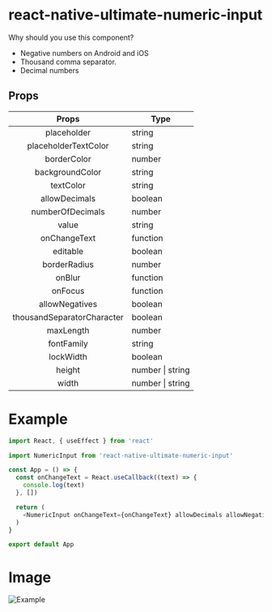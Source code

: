 # react-native-ultimate-numeric-input

Why should you use this component?

- Negative numbers on Android and iOS
- Thousand comma separator.
- Decimal numbers

## Props

|           Props            | Type             |
| :------------------------: | ---------------- |
|        placeholder         | string           |
|    placeholderTextColor    | string           |
|        borderColor         | number           |
|      backgroundColor       | string           |
|         textColor          | string           |
|       allowDecimals        | boolean          |
|      numberOfDecimals      | number           |
|           value            | string           |
|        onChangeText        | function         |
|          editable          | boolean          |
|        borderRadius        | number           |
|           onBlur           | function         |
|          onFocus           | function         |
|       allowNegatives       | boolean          |
| thousandSeparatorCharacter | boolean          |
|         maxLength          | number           |
|         fontFamily         | string           |
|         lockWidth          | boolean          |
|           height           | number \| string |
|           width            | number \| string |

# Example

```javascript
import React, { useEffect } from 'react'

import NumericInput from 'react-native-ultimate-numeric-input'

const App = () => {
  const onChangeText = React.useCallback((text) => {
    console.log(text)
  }, [])

  return (
    <NumericInput onChangeText={onChangeText} allowDecimals allowNegatives />
  )
}

export default App
```

# Image

![Example](https://i.ibb.co/G5xkVXQ/Simulator-Screen-Shot-i-Phone-12-mini-2021-03-05-at-13-00-57.png)
